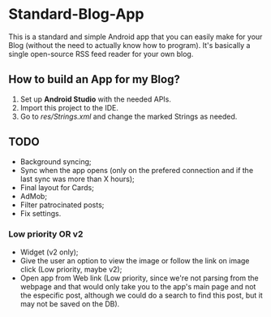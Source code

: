 # Standard-Blog-App
This is a standard and simple Android app that you can easily make for your Blog (without the need to actually know how to program).
It's basically a single open-source RSS feed reader for your own blog.

## How to build an App for my Blog?
1. Set up **Android Studio** with the needed APIs.
2. Import this project to the IDE.
3. Go to *res/Strings.xml* and change the marked Strings as needed.


## TODO
- Background syncing;
- Sync when the app opens (only on the prefered connection and if the last sync was more than X hours);
- Final layout for Cards;
- AdMob;
- Filter patrocinated posts;
- Fix settings.


### Low priority OR v2
- Widget (v2 only);
- Give the user an option to view the image or follow the link on image click (Low priority, maybe v2);
- Open app from Web link (Low priority, since we're not parsing from the webpage and that would only take you to the app's main page and not the especific post, although we could do a search to find this post, but it may not be saved on the DB).
